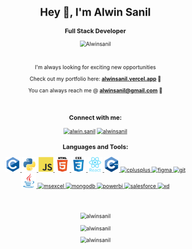 <h1 align="center">Hey 👋, I'm Alwin Sanil</h1>
<h3 align="center">Full Stack Developer</h3>
<p align="center"> <img src="https://komarev.com/ghpvc/?username=Alwinsanil&&label=Profile%20views&color=1c3175&style=flat" alt="Alwinsanil" /> </p>
<br>


<!-- <p align="center"> <a href="https://github.com/ryo-ma/github-profile-trophy"><img src="https://github-profile-trophy.vercel.app/?username=alwinsanil&theme=chalk&no-bg=true&column=4&margin-w=15&margin-h=15" alt="alwinsanil" /></a> </p> -->

<p align="center">I'm always looking for exciting new opportunities</p> 
<p align="center">Check out my portfolio here: <strong><a href="https://alwinsanil.vercel.app/">alwinsanil.vercel.app</a> 🔗</strong></p> 
<p align="center">You can always reach me @ <a href="mailto:alwinsanil@gmail.com"><strong>alwinsanil@gmail.com</strong></a> 📧</p> 
<br>
</p>
<h3 align="center">Connect with me:</h3>
<p align="center">
<a href="https://www.instagram.com/alwin.sanil/?hl=en" target="_blank"><img align="center" src="https://raw.githubusercontent.com/rahuldkjain/github-profile-readme-generator/master/src/images/icons/Social/instagram.svg" alt="alwin.sanil" height="30" width="40" /></a>
<a href="https://www.linkedin.com/in/alwin-sanil-63a27a210/" target="_blank"><img align="center" src="https://raw.githubusercontent.com/rahuldkjain/github-profile-readme-generator/master/src/images/icons/Social/linked-in-alt.svg" alt="alwinsanil" height="30" width="40" /></a>
</p>

<h3 align="center">Languages and Tools:</h3>
<p align="center"> 
  <a href="https://www.cprogramming.com/" target="_blank" rel="noreferrer"> <img src="https://raw.githubusercontent.com/devicons/devicon/master/icons/c/c-original.svg" alt="c" width="40" height="40"/> </a> 
  <a href="https://www.python.org" target="_blank" rel="noreferrer"> <img src="https://raw.githubusercontent.com/devicons/devicon/master/icons/python/python-original.svg" alt="python" width="40" height="40"/> </a> 
  <a href="https://developer.mozilla.org/en-US/docs/Web/JavaScript" target="_blank" rel="noreferrer"> <img src="https://raw.githubusercontent.com/devicons/devicon/master/icons/javascript/javascript-original.svg" alt="javascript" width="40" height="40"/> </a> 
  <a href="https://www.w3.org/html/" target="_blank" rel="noreferrer"> <img src="https://raw.githubusercontent.com/devicons/devicon/master/icons/html5/html5-original-wordmark.svg" alt="html5" width="40" height="40"/> </a> 
  <a href="https://www.w3schools.com/css/" target="_blank" rel="noreferrer"> <img src="https://raw.githubusercontent.com/devicons/devicon/master/icons/css3/css3-original-wordmark.svg" alt="css3" width="40" height="40"/> </a> 
  <a href="https://reactjs.org/" target="_blank" rel="noreferrer"> <img src="https://raw.githubusercontent.com/devicons/devicon/master/icons/react/react-original-wordmark.svg" alt="react" width="40" height="40"/> </a> 
  <a href="https://www.w3schools.com/cpp/" target="_blank"> <img src="https://raw.githubusercontent.com/devicons/devicon/master/icons/cplusplus/cplusplus-original.svg" alt="cplusplus" width="40" height="40"/> </a>
  <a href="https://wordpress.com/" target="_blank"> <img src="https://www.vectorlogo.zone/logos/wordpress/wordpress-icon.svg" alt="cplusplus" width="40" height="40"/> </a>
  <a href="https://www.figma.com/" target="_blank" rel="noreferrer"> <img src="https://www.vectorlogo.zone/logos/figma/figma-icon.svg" alt="figma" width="40" height="40"/> </a> 
  <a href="https://git-scm.com/" target="_blank" rel="noreferrer"> <img src="https://www.vectorlogo.zone/logos/git-scm/git-scm-icon.svg" alt="git" width="40" height="40"/> </a> 
  <a href="https://www.java.com" target="_blank" rel="noreferrer"> <img src="https://raw.githubusercontent.com/devicons/devicon/master/icons/java/java-original.svg" alt="java" width="40" height="40"/> </a> 
  <a href="https://www.microsoft.com/en-us/microsoft-365/excel" target="_blank" rel="noreferrer"> <img src="https://github.com/sempostma/office365-icons/blob/master/png/256/excel.png" alt="msexcel" width="40" height="40"/> </a> 
  <a href="https://www.mongodb.com/" target="_blank"> <img src="https://www.vectorlogo.zone/logos/mongodb/mongodb-icon.svg" alt="mongodb" width="40" height="40"/> </a>
  <a href="https://learn.microsoft.com/en-us/power-bi/" target="_blank" rel="noreferrer"> <img src="https://www.vectorlogo.zone/logos/microsoft_powerbi/microsoft_powerbi-icon.svg" alt="powerbi" width="40" height="40"/> </a> 
  <a href="https://www.salesforce.com/eu/?ir=1" target="_blank" rel="noreferrer"> <img src="https://www.vectorlogo.zone/logos/salesforce/salesforce-icon.svg" alt="salesforce" width="40" height="40"/> </a> 
  <!-- <a href="https://opencv.org/" target="_blank" rel="noreferrer"> <img src="https://www.vectorlogo.zone/logos/opencv/opencv-icon.svg" alt="opencv" width="40" height="40"/> </a> -->
  <a href="https://www.adobe.com/products/xd.html" target="_blank" rel="noreferrer"> <img src="https://cdn.worldvectorlogo.com/logos/adobe-xd.svg" alt="xd" width="40" height="40"/> </a> 
</p>
<br>
<br>

<p align = "center"><img align="center" src="https://github-readme-stats.vercel.app/api/top-langs?username=alwinsanil&theme=ayu-mirage&show_icons=true&locale=en&layout=compact" alt="alwinsanil" /></p>

<p align = "center"><img align="center" src="https://github-readme-stats.vercel.app/api?username=alwinsanil&theme=ayu-mirage&show_icons=true&locale=en" alt="alwinsanil" /></p>

<p align="center"><img src="https://github-readme-streak-stats.herokuapp.com/?user=alwinsanil&" alt="alwinsanil" /></p>
